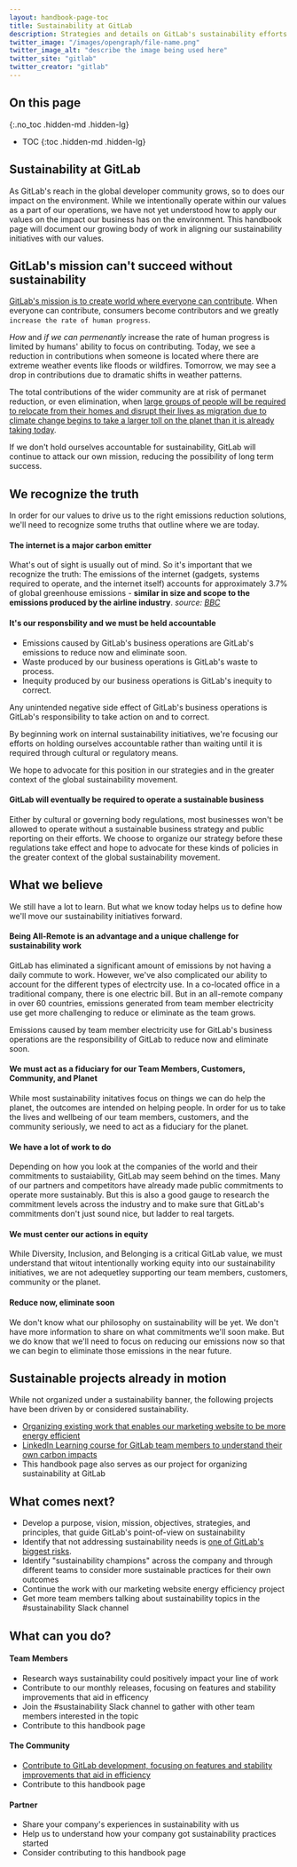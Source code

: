 ```yaml
---
layout: handbook-page-toc
title: Sustainability at GitLab
description: Strategies and details on GitLab's sustainability efforts
twitter_image: "/images/opengraph/file-name.png"
twitter_image_alt: "describe the image being used here"
twitter_site: "gitlab"
twitter_creator: "gitlab"
---
```


## On this page
{:.no_toc .hidden-md .hidden-lg}

- TOC
{:toc .hidden-md .hidden-lg}

## Sustainability at GitLab

As GitLab's reach in the global developer community grows, so to does our impact on the environment. While we intentionally operate within our values as a part of our operations, we have not yet understood how to apply our values on the impact our business has on the environment. This handbook page will document our growing body of work in aligning our sustainability initiatives with our values. 

## GitLab's mission can't succeed without sustainability 

[GitLab's mission is to create world where everyone can contribute](https://about.gitlab.com/company/strategy/#mission). When everyone can contribute, consumers become contributors and we greatly `increase the rate of human progress`.

_How_ and _if we can permenantly_ increase the rate of human progress is limited by humans' ability to focus on contributing. Today, we see a reduction in contributions when someone is located where there are extreme weather events like floods or wildfires. Tomorrow, we may see a drop in contributions due to dramatic shifts in weather patterns. 

The total contributions of the wider community are at risk of permanet reduction, or even elimination, when [large groups of people will be required to relocate from their homes and disrupt their lives as migration due to climate change begins to take a larger toll on the planet than it is already taking today](https://www.nytimes.com/interactive/2020/07/23/magazine/climate-migration.html). 

If we don't hold ourselves accountable for sustainability, GitLab will continue to attack our own mission, reducing the possibility of long term success.

## We recognize the truth

In order for our values to drive us to the right emissions reduction solutions, we'll need to recognize some truths that outline where we are today.

#### The internet is a major carbon emitter

What's out of sight is usually out of mind. So it's important that we recognize the truth: The emissions of the internet (gadgets, systems required to operate, and the internet itself) accounts for approximately 3.7% of global greenhouse emissions - **similar in size and scope to the emissions produced by the airline industry**. _source: [BBC](https://www.bbc.com/future/article/20200305-why-your-internet-habits-are-not-as-clean-as-you-think)_

#### It's our responsbility and we must be held accountable

- Emissions caused by GitLab's business operations are GitLab's emissions to reduce now and eliminate soon.
- Waste produced by our business operations is GitLab's waste to process.
- Inequity produced by our business operations is GitLab's inequity to correct.

Any unintended negative side effect of GitLab's business operations is GitLab's responsibility to take action on and to correct.

By beginning work on internal sustainability initiatives, we're focusing our efforts on holding ourselves accountable rather than waiting until it is required through cultural or regulatory means.

We hope to advocate for this position in our strategies and in the greater context of the global sustainability movement.

#### GitLab will eventually be required to operate a sustainable business

Either by cultural or governing body regulations, most businesses won't be allowed to operate without a sustainable business strategy and public reporting on their efforts. We choose to organize our strategy before these regulations take effect and hope to advocate for these kinds of policies in the greater context of the global sustainability movement.

## What we believe

We still have a lot to learn. But what we know today helps us to define how we'll move our sustainability initiatives forward.

#### Being All-Remote is an advantage and a unique challenge for sustainability work
GitLab has eliminated a significant amount of emissions by not having a daily commute to work. However, we've also complicated our ability to account for the different types of electrcity use. In a co-located office in a traditional company, there is one electric bill. But in an all-remote company in over 60 countries, emissions generated from team member electricity use get more challenging to reduce or eliminate as the team grows. 

Emissions caused by team member electricity use for GitLab's business operations are the responsibility of GitLab to reduce now and eliminate soon. 

#### We must act as a fiduciary for our Team Members, Customers, Community, and Planet

While most sustainability initatives focus on things we can do help the planet, the outcomes are intended on helping people. In order for us to take the lives and wellbeing of our team members, customers, and the community seriously, we need to act as a fiduciary for the planet.

#### We have a lot of work to do

Depending on how you look at the companies of the world and their commitments to sustaiability, GitLab may seem behind on the times. Many of our partners and competitors have already made public commitments to operate more sustainably. But this is also a good gauge to research the commitment levels across the industry and to make sure that GitLab's commitments don't just sound nice, but ladder to real targets.

#### We must center our actions in equity

While Diversity, Inclusion, and Belonging is a critical GitLab value, we must understand that witout intentionally working equity into our sustainability initiatives, we are not adequetley supporting our team members, customers, community or the planet. 

#### Reduce now, eliminate soon

We don't know what our philosophy on sustainability will be yet. We don't have more information to share on what commitments we'll soon make. But we do know that we'll need to focus on reducing our emissions now so that we can begin to eliminate those emissions in the near future. 

## Sustainable projects already in motion

While not organized under a sustainability banner, the following projects have been driven by or considered sustainability.
- [Organizing existing work that enables our marketing website to be more energy efficient](https://gitlab.com/gitlab-com/marketing/inbound-marketing/marketing-website/-/issues/110)
- [LinkedIn Learning course for GitLab team members to understand their own carbon impacts](https://gitlab.com/gitlab-com/sustainability/-/issues/8)
- This handbook page also serves as our project for organizing sustainability at GitLab

## What comes next?

- Develop a purpose, vision, mission, objectives, strategies, and principles, that guide GitLab's point-of-view on sustainability
- Identify that not addressing sustainability needs is [one of GitLab's biggest risks](https://about.gitlab.com/handbook/leadership/biggest-risks/).
- Identify "sustainability champions" across the company and through different teams to consider more sustainable practices for their own outcomes
- Continue the work with our marketing website energy efficiency project
- Get more team members talking about sustainability topics in the #sustainability Slack channel

## What can you do?

#### Team Members

- Research ways sustainability could positively impact your line of work
- Contribute to our monthly releases, focusing on features and stability improvements that aid in efficency
- Join the #sustainability Slack channel to gather with other team members interested in the topic
- Contribute to this handbook page

#### The Community 

- [Contribute to GitLab development, focusing on features and stability improvements that aid in efficiency](https://about.gitlab.com/community/contribute/development/)
- Contribute to this handbook page

#### Partner

- Share your company's experiences in sustainability with us
- Help us to understand how your company got sustainability practices started 
- Consider contributing to this handbook page 

